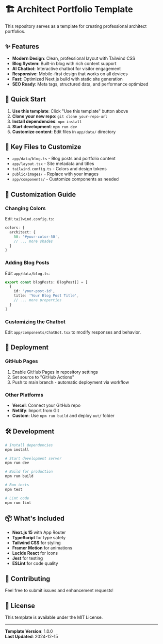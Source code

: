 # 🏗️ Architect Portfolio Template

This repository serves as a template for creating professional architect portfolios.

## ✨ Features

- **Modern Design**: Clean, professional layout with Tailwind CSS
- **Blog System**: Built-in blog with rich content support
- **AI Chatbot**: Interactive chatbot for visitor engagement
- **Responsive**: Mobile-first design that works on all devices
- **Fast**: Optimized Next.js build with static site generation
- **SEO Ready**: Meta tags, structured data, and performance optimized

## 🚀 Quick Start

1. **Use this template**: Click "Use this template" button above
2. **Clone your new repo**: `git clone your-repo-url`
3. **Install dependencies**: `npm install`
4. **Start development**: `npm run dev`
5. **Customize content**: Edit files in `app/data/` directory

## 📁 Key Files to Customize

- `app/data/blog.ts` - Blog posts and portfolio content
- `app/layout.tsx` - Site metadata and titles
- `tailwind.config.ts` - Colors and design tokens
- `public/images/` - Replace with your images
- `app/components/` - Customize components as needed

## 🎨 Customization Guide

### Changing Colors
Edit `tailwind.config.ts`:
```typescript
colors: {
  architect: {
    50: '#your-color-50',
    // ... more shades
  }
}
```

### Adding Blog Posts
Edit `app/data/blog.ts`:
```typescript
export const blogPosts: BlogPost[] = [
  {
    id: 'your-post-id',
    title: 'Your Blog Post Title',
    // ... more properties
  }
]
```

### Customizing the Chatbot
Edit `app/components/ChatBot.tsx` to modify responses and behavior.

## 🚀 Deployment

### GitHub Pages
1. Enable GitHub Pages in repository settings
2. Set source to "GitHub Actions"
3. Push to main branch - automatic deployment via workflow

### Other Platforms
- **Vercel**: Connect your GitHub repo
- **Netlify**: Import from Git
- **Custom**: Use `npm run build` and deploy `out/` folder

## 🛠️ Development

```bash
# Install dependencies
npm install

# Start development server
npm run dev

# Build for production
npm run build

# Run tests
npm test

# Lint code
npm run lint
```

## 📦 What's Included

- **Next.js 15** with App Router
- **TypeScript** for type safety
- **Tailwind CSS** for styling
- **Framer Motion** for animations
- **Lucide React** for icons
- **Jest** for testing
- **ESLint** for code quality

## 🤝 Contributing

Feel free to submit issues and enhancement requests!

## 📄 License

This template is available under the MIT License.

---

**Template Version**: 1.0.0  
**Last Updated**: 2024-12-15